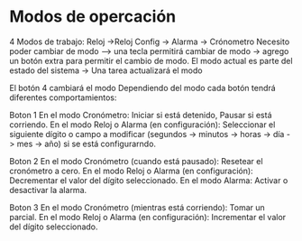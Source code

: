 # Modos de opercación

4 Modos de trabajo: Reloj ->Reloj Config -> Alarma -> Crónometro
Necesito poder cambiar de modo --> una tecla permitirá cambiar de modo -> agrego un botón extra para permitir el cambio de modo. 
El modo actual es parte del estado del sistema -> Una tarea actualizará el modo 


El botón 4 cambiará el modo
Dependiendo del modo cada botón tendrá diferentes comportamientos: 

Boton 1
En el modo Cronómetro: Iniciar si está detenido, Pausar si está corriendo.
En el modo Reloj o Alarma (en configuración): Seleccionar el siguiente dígito o campo a modificar (segundos -> minutos -> horas -> día -> mes -> año) si se está configurarndo.

Boton 2
En el modo Cronómetro (cuando está pausado): Resetear el cronómetro a cero.
En el modo Reloj o Alarma (en configuración): Decrementar el valor del dígito seleccionado.
En el modo Alarma: Activar o desactivar la alarma.

Boton 3 
En el modo Cronómetro (mientras está corriendo): Tomar un parcial.
En el modo Reloj o Alarma (en configuración): Incrementar el valor del dígito seleccionado.



